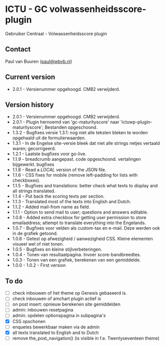 # ICTU - GC volwassenheidsscore-plugin

Gebruiker Centraal - Volwassenheidsscore plugin

## Contact
Paul van Buuren (paul@wbvb.nl)

## Current version
* 2.0.1 - Versienummer opgehoogd. CMB2 verwijderd.

## Version history
* 2.0.1 - Versienummer opgehoogd. CMB2 verwijderd.
* 2.0.1 - Plugin hernoemd van 'gc-maturityscore' naar 'ictuwp-plugin-maturityscore'; Bestanden opgeschoond.
* 1.3.2 - Bugfixes versie 1.3.1: nog niet alle teksten bleken te worden opgehaald uit de formulierwaarden.
* 1.3.1 - In de Engelse site-versie bleek dat niet alle strings netjes vertaald waren; gecorrigeerd.
* 1.2.1 - Laatste bugfixes voor go-live.
* 1.1.9 - breadcrumb aangepast. code opgeschoond. vertalingen bijgewerkt. bugfixes
* 1.1.8 - Read a *LOCAL* version of the JSON file.
* 1.1.6 - CSS fixes for mobile (remove left-padding for lists with checkboxes).
* 1.1.5 - Bugfixes and translations: better check what texts to display and all strings translated.
* 1.1.4 - Put back the scoring texts per section.
* 1.1.3 - Translated most of the texts into English and Dutch.
* 1.1.2 - Added mail-from name as field.
* 1.1.1 - Option to send mail to user; questions and answers editable.
* 1.0.8 - Added extra checkbox for getting user permission to store emailaddress; attempt to translate everything into the Engelands.
* 1.0.7 - Bugfixes voor velden als custom-tax en e-mail. Deze werden ook in de grafiek getoond.
* 1.0.6 - Getest op afwezigheid / aanwezigheid CSS. Kleine elementen visueel wel of niet tonen.
* 1.0.5 - Bugfixes en kleine stijlverbeteringen.
* 1.0.4 - Tonen van resultaatpagina. Invoer score-bandbreedtes.
* 1.0.3 - Tonen van een grafiek, berekenen van een gemiddelde.
* 1.0.0 - 1.0.2 - First version


## To do
- [ ] check inbouwen of het theme op Genesis gebaseerd is.
- [ ] check inbouwen of amchart plugin actief is
- [ ] on post insert: opnieuw berekenen site gemiddelden
- [ ] admin: inbouwen resetpagina
- [ ] admin: opdelen optionspagina in subpagina's
- [x] CSS opschonen
- [ ] enquetes bewerkbaar maken via de admin
- [x] all texts translated to English and to Dutch
- [ ] remove the_post_navigation() (is visible in f.e. Twentyseventeen theme)
